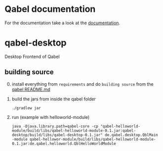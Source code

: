 # Qabel documentation
For the documentation take a look at the [documentation](http://qabel.github.io/docs/).

qabel-desktop
=============

Desktop Frontend of Qabel

## building source

0. install everything from `requirements` and do `building source` from the [qabel README.md](https://github.com/Qabel/qabel/blob/master/README.md)

0. build the jars from inside the qabel folder

   ```
   ./gradlew jar
   ```
0. run (example with helloworld-module)

   ```
   java -Djava.library.path=qabel-core -cp "qabel-helloworld-module/build/libs/qabel-helloworld-module-0.1.jar:qabel-desktop/build/libs/qabel-desktop-0.1.jar" de.qabel.desktop.QblMain -module qabel-hellowor-module/build/libs/qabel-helloworld-module-0.1.jar:de.qabel.helloworld.QblHelloWorldModule
   ```
